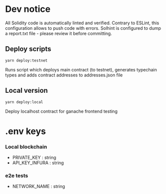 # Dev notice

All Solidity code is automatically linted and verified.
Contrary to ESLint, this configuration allows to push code with errors.
Solhint is configured to dump a report.txt file - please review it before committing.

## Deploy scripts
`yarn deploy:testnet`

Runs script which deploys main contract (to testnet), generates typechain types and adds contract addresses to addresses.json file

## Local version
`yarn deploy:local`

Deploy localhost contract for ganache frontend testing

# .env keys

### Local blockchain

- PRIVATE_KEY : string
- API_KEY_INFURA : string

### e2e tests

- NETWORK_NAME : string